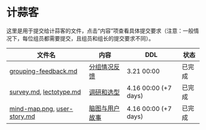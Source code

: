 # 计蒜客

这里是用于提交给计蒜客的文件，点击“内容”项查看具体提交要求（注意：一般情况下，每位组员都需要提交，且组员和组长的提交要求不同）。

| 文件名                                                       | 内容                                                         | DDL                  | 状态   |
| ------------------------------------------------------------ | ------------------------------------------------------------ | -------------------- | ------ |
| [grouping-feedback.md](grouping-feedback.md)                 | [分组情况反馈](https://www.jisuanke.com/course/7484/401442)  | 3.21 00:00           | 已完成 |
| [survey.md](survey.md), [lectotype.md](lectotype.md)         | [调研和选型](https://www.jisuanke.com/course/7484/401444)    | 4.16 00:00 (+7 days) | 已完成 |
| [mind-map.png](mind-map.png), [user-story.md](user-story.md) | [脑图与用户故事](https://www.jisuanke.com/course/7484/401443) | 4.16 00:00 (+7 days) | 已完成 |

